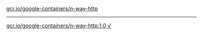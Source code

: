 [gcr.io/google-containers/n-way-http](https://hub.docker.com/r/anjia0532/google-containers.n-way-http/tags/) 

----
[gcr.io/google-containers/n-way-http:1.0 √](https://hub.docker.com/r/anjia0532/google-containers.n-way-http/tags/)

